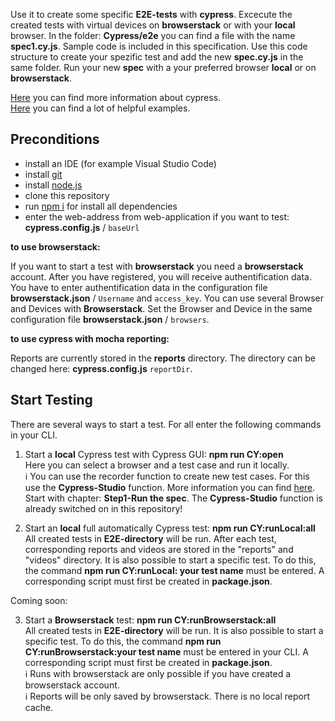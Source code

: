 Use it to create some specific **E2E-tests** with **cypress**. Excecute the created tests with virtual devices on **browserstack** or with your **local** browser. In the folder: **Cypress/e2e** you can find a file with the name **spec1.cy.js**. Sample code is included in this specification. Use this code structure to create your spezific test and add the new **spec.cy.js** in the same folder. Run your new **spec** with a your preferred browser **local** or on **browserstack**.

[Here](https://docs.cypress.io/guides/overview/why-cypress) you can find more information about cypress.<br>
[Here](https://docs.cypress.io/examples/examples/recipes) you can find a lot of helpful examples.

## Preconditions

* install an IDE (for example Visual Studio Code)
* install [git](https://git-scm.com/downloads)
* install [node.js](https://nodejs.org/de/download/)
* clone this repository
* run [npm i]() for install all dependencies
* enter the web-address from web-application if you want to test: **cypress.config.js** / `baseUrl`

**to use browserstack:**

If you want to start a test with **browserstack** you need a **browserstack** account. After you have registered, you will receive authentification data. You have to enter authentification data in the configuration file **browserstack.json** / `Username` and `access_key`. You can use several Browser and Devices with **Browserstack**. Set the Browser and Device in the same configuration file **browserstack.json** / `browsers`.

**to use cypress with mocha reporting:**

Reports are currently stored in the **reports** directory. The directory can be changed here: **cypress.config.js** `reportDir`.

## Start Testing

There are several ways to start a test. For all enter the following commands in your CLI.

1. Start a **local** Cypress test with Cypress GUI: **npm run CY:open** <br>
Here you can select a browser and a test case and run it locally.<br>
:information_source: You can use the recorder function to create new test cases. For this use the **Cypress-Studio** function.
More information you can find  [here](https://docs.cypress.io/guides/references/cypress-studio#Extending-a-Test). Start with chapter: **Step1-Run the spec**. The **Cypress-Studio** function is already switched on in this repository!

2. Start an **local** full automatically Cypress test: **npm run CY:runLocal:all** <br>
All created tests in **E2E-directory** will be run. After each test, corresponding reports and videos are stored in the "reports" and "videos" directory. It is also possible to start a specific test. To do this, the command **npm run CY:runLocal: your test name** must be entered. A corresponding script must first be created in **package.json**.

Coming soon:

3. Start a **Browserstack** test: **npm run CY:runBrowserstack:all** <br>
All created tests in **E2E-directory** will be run. It is also possible to start a specific test. To do this, the command **npm run CY:runBrowserstack:your test name** must be entered in your CLI. A corresponding script must first be created in **package.json**.<br>
:information_source: Runs with browserstack are only possible if you have created a browserstack account.<br>
:information_source: Reports will be only saved by browserstack. There is no local report cache.
